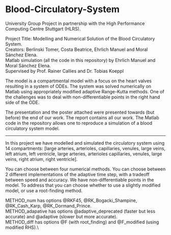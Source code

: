 # Blood-Circulatory-System

University Group Project in partnership with the High Performance Computing Centre Stuttgart (HLRS).

Project Title: Modelling and Numerical Solution of the Blood Circulatory System. \
Creators: Berlinski Tomer, Costa Beatrice, Ehrlich Manuel and Moral Sánchez Elena. \
Matlab simulation (all the code in this repository) by Ehrlich Manuel and Moral Sánchez Elena.\
Supervised by Prof. Rainer Callies and Dr. Tobias Koeppl


The model is a compartmental model with a focus on the heart valves resulting in a system of ODEs. The system was solved numerically on Matlab using appropriately modified adaptive Range-Kutta methods. One of the challenges was to deal with non-differentiable points in the right hand side of the ODE.

The presentation and the poster attached were presented towards (but before) the end of our work. The report contains all our work. The Matlab code in the repository allows one to reproduce a simulation of a blood circulatory system model. 



------------------------------------------------------------------------------------------------------------------------------------------------------



In this project we have modelled and simulated the circulatory system using 14 compartments: [large arteries, arterioles, capillaries, venules, large veins, left atrium, left ventricle, large arteries, arterioles capillaries, venules, large veins, right atrium, right ventricle].

You can choose between four numerical methods. You can choose between 2 different implementations of the adaptive time step, with a tradeoff between speed and accuracy. We have non-differentiable points in the model. To address that you can choose whether to use a slightly modified model, or use a root-finding method.

METHOD_num has options @RKF45, @RK_Bogacki_Shampine, @RK_Cash_Karp, @RK_Dormand_Prince.\
METHOD_adapative has options @adaptive_deprecated (faster but less accurate) and @adaptive (slower but more accurate).\
METHOD_diff has options @F (with root_finding) and @F_modified (using modified RHS).\
